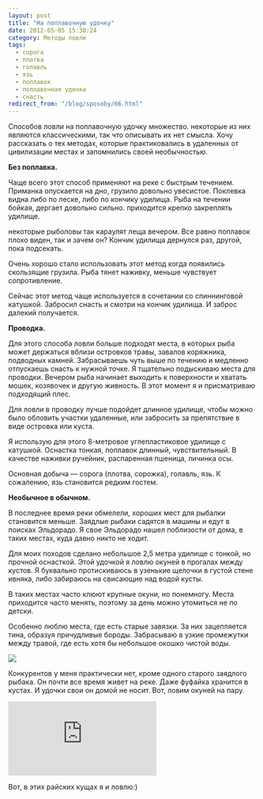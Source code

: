 ```yaml
---
layout: post
title: "На поплавочную удочку"
date: 2012-05-05 15:38:24
category: Методы ловли
tags:
  - сорога
  - плотва
  - голавль
  - язь
  - поплавок
  - поплавочная удочка
  - снасть
redirect_from: "/blog/sposoby/66.html"
---
```

Способов ловли на поплавочную удочку множество. некоторые из них
являются классическими, так что описывать их нет смысла. Хочу рассказать
о тех методах, которые практиковались в удаленных от цивилизации местах
и запомнились своей необычностью.

**Без поплавка.**

Чаще всего этот способ применяют на реке с быстрым течением. Приманка
опускается на дно, грузило довольно увесистое. Поклевка видна либо по
леске, либо по кончику удилища. Рыба на течении бойкая, дергает довольно
сильно. приходится крепко закреплять удилище.

некоторые рыболовы так караулят леща вечером. Все равно поплавок плохо
виден, так и зачем он? Кончик удилища дернулся раз, другой, пока
подсекать.

Очень хорошо стало использовать этот метод когда появились скользящие
грузила. Рыба тянет наживку, меньше чувствует сопротивление.

Сейчас этот метод чаще используется в сочетании со спиннинговой
катушкой. Забросил снасть и смотри на кончик удилища. И заброс далекий
получается.

**Проводка.**

Для этого способа ловли больше подходят места, в которых рыба может
держаться вблизи островков травы, завалов коряжника, подводных камней.
Забрасываешь чуть выше по течению и медленно отпускаешь снасть к нужной
точке. Я тщательно подыскиваю места для проводки. Вечером рыба начинает
выходить к поверхности и хватать мошек, козявочек и другую живность. В
этот момент я и присматриваю подходящий плес.

Для ловли в проводку лучше подойдет длинное удилище, чтобы можно было
обловить участки удаленные, или забросить за препятствие в виде островка
или куста.

Я использую для этого 8-метровое углепластиковое удилище с катушкой.
Оснастка тонкая, поплавок длинный, чувствительный. В качестве наживки
ручейник, распаренная пшеница, личинка осы.

Основная добыча — сорога (плотва, сорожка), голавль, язь. К сожалению,
язь становится редким гостем.

**Необычное в обычном.**

В последнее время реки обмелели, хороших мест для рыбалки становится
меньше. Заядлые рыбаки садятся в машины и едут в поисках Эльдорадо. Я
свое Эльдорадо нашел поблизости от дома, в таких местах, куда давно
никто не ходит.

Для моих походов сделано небольшое 2,5 метра удилище с тонкой, но
прочной оснасткой. Этой удочкой я ловлю окуней в прогалах между кустов.
Я буквально протискиваюсь в узенькие щелочки в густой стене ивняка, либо
забираюсь на свисающие над водой кусты.

В таких местах часто клюют крупные окуни, но понемногу. Места приходится
часто менять, поэтому за день можно утомиться не по детски.

Особенно люблю места, где есть старые завязки. За них зацепляется тина,
образуя причудливые бороды. Забрасываю в узкие промежутки между травой,
где есть хотя бы небольшое окошко чистой воды.

![](http://fishingguru.ru/uploads/images/00/00/01/2012/05/05/01d21b.jpg)

Конкурентов у меня практически нет, кроме одного старого заядлого
рыбака. Он почти все время живет на реке. Даже фуфайка хранится в
кустах. И удочки свои он домой не носит. Вот, ловим окуней на пару.

<div class="video">
  <iframe src="https://www.youtube.com/embed/wwNCOE9XvgI" frameborder="0" allowfullscreen></iframe>
</div>

Вот, в этих райских кущах я и ловлю:)
